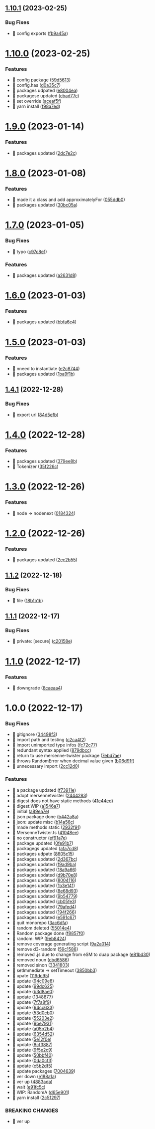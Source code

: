 ## [1.10.1](https://github.com/jamashita/steckdose/compare/v1.10.0...v1.10.1) (2023-02-25)


### Bug Fixes

* 🐛 config exports ([fb9a45a](https://github.com/jamashita/steckdose/commit/fb9a45a40e04e5f20ce3a231e5e596658199212f))

# [1.10.0](https://github.com/jamashita/steckdose/compare/v1.9.0...v1.10.0) (2023-02-25)


### Features

* 🎸 config package ([59d5613](https://github.com/jamashita/steckdose/commit/59d561367c2de30be73db5764fb2447f2c24be20))
* 🎸 config.has ([d0a35c7](https://github.com/jamashita/steckdose/commit/d0a35c7fba1a3862aadb02245eb71c80cfcb26d7))
* 🎸 packages udpated ([e8004ea](https://github.com/jamashita/steckdose/commit/e8004ea4487e0f92e8540120dfa8332916e9e1ac))
* 🎸 packagese updated ([cbad77c](https://github.com/jamashita/steckdose/commit/cbad77c8d52eb4096c543926b25ccdae58983562))
* 🎸 set override ([aceaf5f](https://github.com/jamashita/steckdose/commit/aceaf5f04a24a73c397a2f5ca03e59c51af3f2e7))
* 🎸 yarn install ([f98a7ed](https://github.com/jamashita/steckdose/commit/f98a7ed47c006007a3bb1a003e3399008236dfd2))

# [1.9.0](https://github.com/jamashita/steckdose/compare/v1.8.0...v1.9.0) (2023-01-14)


### Features

* 🎸 packages updated ([2dc7e2c](https://github.com/jamashita/steckdose/commit/2dc7e2c504d42433a9d202e7973d05c895d92ac7))

# [1.8.0](https://github.com/jamashita/steckdose/compare/v1.7.0...v1.8.0) (2023-01-08)


### Features

* 🎸 made it a class and add approximatelyFor ([055ddb0](https://github.com/jamashita/steckdose/commit/055ddb0ba5d716d2e2b8527afcb204f4c8ec791d))
* 🎸 packages updated ([30bc05a](https://github.com/jamashita/steckdose/commit/30bc05a3d9d698e7669c5091c633616f6256645c))

# [1.7.0](https://github.com/jamashita/steckdose/compare/v1.6.0...v1.7.0) (2023-01-05)


### Bug Fixes

* 🐛 typo ([c97c8e1](https://github.com/jamashita/steckdose/commit/c97c8e1eb88e37bc00f1884f103b44fd3d86c228))


### Features

* 🎸 packages updated ([a2631d8](https://github.com/jamashita/steckdose/commit/a2631d899015006a13599f3ac5ffe71e02762d9c))

# [1.6.0](https://github.com/jamashita/steckdose/compare/v1.5.0...v1.6.0) (2023-01-03)


### Features

* 🎸 packages updated ([bbfa6c4](https://github.com/jamashita/steckdose/commit/bbfa6c44ec3b79a036589086a1178689aa7920c2))

# [1.5.0](https://github.com/jamashita/steckdose/compare/v1.4.1...v1.5.0) (2023-01-03)


### Features

* 🎸 nneed  to instantiate ([e2c8744](https://github.com/jamashita/steckdose/commit/e2c874466031b70219fabb230c0f0423cdfabcde))
* 🎸 packages updated ([1ba9f1b](https://github.com/jamashita/steckdose/commit/1ba9f1b7aa26a8dbbd9939b4296b494571022341))

## [1.4.1](https://github.com/jamashita/steckdose/compare/v1.4.0...v1.4.1) (2022-12-28)


### Bug Fixes

* 🐛 export url ([84d5efb](https://github.com/jamashita/steckdose/commit/84d5efba03606eafc6c7938f0f562e7050a0c787))

# [1.4.0](https://github.com/jamashita/steckdose/compare/v1.3.0...v1.4.0) (2022-12-28)


### Features

* 🎸 packages updated ([379ee8b](https://github.com/jamashita/steckdose/commit/379ee8bc239e70fdf205260ae8a0969ec86a3440))
* 🎸 Tokenizer ([35f226c](https://github.com/jamashita/steckdose/commit/35f226c82891f1c045ecd8a6f4eb2a26a2c8f4a5))

# [1.3.0](https://github.com/jamashita/steckdose/compare/v1.2.0...v1.3.0) (2022-12-26)


### Features

* 🎸 node -> nodenext ([0184324](https://github.com/jamashita/steckdose/commit/0184324b0cfb32d47697a5f2330ce763cfccbcaa))

# [1.2.0](https://github.com/jamashita/steckdose/compare/v1.1.2...v1.2.0) (2022-12-26)


### Features

* 🎸 packages updated ([2ec2b55](https://github.com/jamashita/steckdose/commit/2ec2b55f77a751664e084914903ed65fb44c97c3))

## [1.1.2](https://github.com/jamashita/steckdose/compare/v1.1.1...v1.1.2) (2022-12-18)


### Bug Fixes

* 🐛 file ([18b1b1b](https://github.com/jamashita/steckdose/commit/18b1b1b1575377e42fdb669b0a5a25daa7022a92))

## [1.1.1](https://github.com/jamashita/steckdose/compare/v1.1.0...v1.1.1) (2022-12-17)


### Bug Fixes

* 🐛 private: [secure] ([c20158e](https://github.com/jamashita/steckdose/commit/c20158e8d7884237b4ce5adb58818dabca749f99))

# [1.1.0](https://github.com/jamashita/steckdose/compare/v1.0.0...v1.1.0) (2022-12-17)


### Features

* 🎸 downgrade ([8caeaa4](https://github.com/jamashita/steckdose/commit/8caeaa45338ac0ad24dcfa0d9fca32e842be5a41))

# 1.0.0 (2022-12-17)


### Bug Fixes

* 🐛 gitignore ([34498f3](https://github.com/jamashita/steckdose/commit/34498f3bb4fdbe5b4780501bb09abbe064a7019f))
* 🐛 import path and testing ([c2ca4f2](https://github.com/jamashita/steckdose/commit/c2ca4f26976f9ed20b5ade20f36cec33be0b96a4))
* 🐛 import unimported type infos ([fc72c77](https://github.com/jamashita/steckdose/commit/fc72c77f22fdb7fb31f85e44f71026d2537f4aa2))
* 🐛 redundant syntax applied ([879dbcc](https://github.com/jamashita/steckdose/commit/879dbccdd19dfee4f14d2f5a97f73c65de9a6b01))
* 🐛 return to use mersenne-twister package ([7ebd7ae](https://github.com/jamashita/steckdose/commit/7ebd7ae88a86c2998978b422db60e958fc006c1b))
* 🐛 throws RandomError when decimal value given ([b06d91f](https://github.com/jamashita/steckdose/commit/b06d91f47177da11daaa00621a5c0fd3eeca4869))
* 🐛 unnecessary import ([2cc12d0](https://github.com/jamashita/steckdose/commit/2cc12d0753b885e54d68a5def5301ed3e2961108))


### Features

* 🎸 a package updated ([f73911e](https://github.com/jamashita/steckdose/commit/f73911e6d02892f67ee521d71e9a5a0a9aac02e3))
* 🎸 adopt mersennetwister ([2444283](https://github.com/jamashita/steckdose/commit/244428367d3fde125cf9be0aa1b6a2c21730a2a9))
* 🎸 digest does not have static methods ([41c44ed](https://github.com/jamashita/steckdose/commit/41c44edf198dbb856b8903f65c8a4ba7a89492b9))
* 🎸 digest:WIP ([a1546a7](https://github.com/jamashita/steckdose/commit/a1546a7a63259b8a036fbedc8ef9a6b8228e6d60))
* 🎸 initial ([a89ea7e](https://github.com/jamashita/steckdose/commit/a89ea7e5249e69211c5219ffb69d22efedd34d5b))
* 🎸 json package done ([b442a8a](https://github.com/jamashita/steckdose/commit/b442a8a7b0ac72b25cff85bc1e727e0df078afa1))
* 🎸 json: update misc ([b14a56c](https://github.com/jamashita/steckdose/commit/b14a56c5331ab3f3f3261c72f0a57ee269a21834))
* 🎸 made methods static ([2932f91](https://github.com/jamashita/steckdose/commit/2932f91399cd5a8d258a31645db71002bd5167dd))
* 🎸 MersenneTwister.ts ([41048ee](https://github.com/jamashita/steckdose/commit/41048ee3c7df1ada714f82c36496b69b85504ad9))
* 🎸 no constructor ([ef91a7e](https://github.com/jamashita/steckdose/commit/ef91a7e9cb2dd99045ac36f53c0df581fe0687bb))
* 🎸 package updated ([0fe91b7](https://github.com/jamashita/steckdose/commit/0fe91b7ba42a870832182a760d2260dd633424d5))
* 🎸 packagegs updated ([afa7cd8](https://github.com/jamashita/steckdose/commit/afa7cd8c0ec880ee62756383d3414ff3c38562db))
* 🎸 packages udpate ([8605c15](https://github.com/jamashita/steckdose/commit/8605c1571f7e271dc78321dc94458b24fb026fd8))
* 🎸 packages updated ([2d367bc](https://github.com/jamashita/steckdose/commit/2d367bc039acc100d5f21a80b47eedfac684d4b6))
* 🎸 packages updated ([f9ad9ba](https://github.com/jamashita/steckdose/commit/f9ad9ba5b7f719c2836d001d1cb65323fea7c13d))
* 🎸 packages updated ([18a9a66](https://github.com/jamashita/steckdose/commit/18a9a667f4d6eed52a7dacd88aca64e9d6f1e6cd))
* 🎸 packages updated ([d9b70e8](https://github.com/jamashita/steckdose/commit/d9b70e83a59d2b86ae8824bcbfb8fee05f3824a5))
* 🎸 packages updated ([8004116](https://github.com/jamashita/steckdose/commit/80041163c8cb37a7355fbb0ded1b2c01a475c8d5))
* 🎸 packages updated ([1b3e141](https://github.com/jamashita/steckdose/commit/1b3e141f312f8c1b6fed5f42c6bc633d5c66ce70))
* 🎸 packages updated ([8e68d93](https://github.com/jamashita/steckdose/commit/8e68d935c7f6390e84a3b5585645a211e2b6026a))
* 🎸 packages updated ([9b54779](https://github.com/jamashita/steckdose/commit/9b547792f530eb4e0da9685f9cc365a7ae07c1cc))
* 🎸 packages updated ([cb05fe3](https://github.com/jamashita/steckdose/commit/cb05fe3a5f3207521f7bd41b175dcd9cd197e997))
* 🎸 packages updated ([79afed4](https://github.com/jamashita/steckdose/commit/79afed486d7bdd1d656f8d1e51f4af87a394a7ab))
* 🎸 packages updated ([194f266](https://github.com/jamashita/steckdose/commit/194f266c22626eca85c35b54adbce5e2f0383b8c))
* 🎸 packages updated ([e591c67](https://github.com/jamashita/steckdose/commit/e591c675bd1841334c2c80dc4940876411614aa0))
* 🎸 quit monorepo ([3ac6dfa](https://github.com/jamashita/steckdose/commit/3ac6dfae3f077823c5c912aa58bd34e7b8ec69e3))
* 🎸 random deleted ([55014e4](https://github.com/jamashita/steckdose/commit/55014e41ee6fd31cd14b2b88e0c322560b6fe18e))
* 🎸 Random package done ([f8857f0](https://github.com/jamashita/steckdose/commit/f8857f0e7b26db38a2061e5c21b4b76705544870))
* 🎸 random: WIP ([9eb8424](https://github.com/jamashita/steckdose/commit/9eb84240cd42ae839276cec5f8475dea07b44f2f))
* 🎸 remove coverage generating script ([9a2a014](https://github.com/jamashita/steckdose/commit/9a2a01442292078fcb5c778c7b4e1294eb588cfa))
* 🎸 remove d3-random ([59c1588](https://github.com/jamashita/steckdose/commit/59c1588a22d1eb3bcef6894e761410a1e5992b89))
* 🎸 removed .js due to change from eSM to duap package ([e81bd30](https://github.com/jamashita/steckdose/commit/e81bd3072f8c16fbccd49125347c98fd8b971250))
* 🎸 removed noun ([cbd6586](https://github.com/jamashita/steckdose/commit/cbd6586699b97cbbe77b01bdfc3b9811b1b01059))
* 🎸 removed sinon ([3341803](https://github.com/jamashita/steckdose/commit/3341803404dd06521173021f4b9def84b3b5321f))
* 🎸 setImmediate -> setTimeout ([3850bb3](https://github.com/jamashita/steckdose/commit/3850bb391b850915dc3d6d75fa73cadf04d96e4d))
* 🎸 upate ([119dc95](https://github.com/jamashita/steckdose/commit/119dc95a7bd8b757fff46eb9dcb0f4cba810adfe))
* 🎸 update ([94c09e8](https://github.com/jamashita/steckdose/commit/94c09e8e0b5fe16a689e2366737eaea8a6726243))
* 🎸 update ([99dc625](https://github.com/jamashita/steckdose/commit/99dc625bad1e2cc6ea44b001e88c5096626f5abd))
* 🎸 update ([b3d8ae0](https://github.com/jamashita/steckdose/commit/b3d8ae0a8cd40ba7cb55a7036a0c6b66272045b5))
* 🎸 update ([1348877](https://github.com/jamashita/steckdose/commit/13488773f0256796e322f9eab7d49d4c9ec9e503))
* 🎸 update ([7f7a8f9](https://github.com/jamashita/steckdose/commit/7f7a8f9d6f6e5525db2269ff1db7fd27111ccae6))
* 🎸 update ([64cc633](https://github.com/jamashita/steckdose/commit/64cc6332493316786f44d01064f06e76737c522d))
* 🎸 update ([53d0cb0](https://github.com/jamashita/steckdose/commit/53d0cb0bc2ccc914f2247d6ac01440c6c03ed2bc))
* 🎸 update ([55203e2](https://github.com/jamashita/steckdose/commit/55203e259e059ec8bc0abcf6878926368b95e6de))
* 🎸 update ([9be7931](https://github.com/jamashita/steckdose/commit/9be7931a82f0fb147f929b8dc93f0897eb2e23a7))
* 🎸 update ([a05b2b4](https://github.com/jamashita/steckdose/commit/a05b2b4d06cfb9ea7846544e823b471c36d77125))
* 🎸 update ([6354d52](https://github.com/jamashita/steckdose/commit/6354d52f09727e4819597304afd684995034915d))
* 🎸 update ([5e12f0e](https://github.com/jamashita/steckdose/commit/5e12f0e637e30eba026427b85b9c32cdc8f9ed9f))
* 🎸 update ([8cf3887](https://github.com/jamashita/steckdose/commit/8cf388705aa45b104e218807c7f2249318e58260))
* 🎸 update ([9f5e2c9](https://github.com/jamashita/steckdose/commit/9f5e2c9ea14e2174f401e1fde3f84776b86e34dd))
* 🎸 update ([50bbf40](https://github.com/jamashita/steckdose/commit/50bbf40024486ab571a57159c7d9f28f762eb10d))
* 🎸 update ([0da0cf3](https://github.com/jamashita/steckdose/commit/0da0cf3366237af9362f210b72137a3a72f49701))
* 🎸 update ([c5b2df5](https://github.com/jamashita/steckdose/commit/c5b2df5cca605f1893f68a6a0440ba655ec5bb55))
* 🎸 update packages ([7004639](https://github.com/jamashita/steckdose/commit/7004639c2c67c868b75422e4cf9b96962b9415cd))
* 🎸 ver down ([e188a1a](https://github.com/jamashita/steckdose/commit/e188a1a7cb1ec23fbe8e6bf153f1fea4d9cb7232))
* 🎸 ver up ([4883ada](https://github.com/jamashita/steckdose/commit/4883adaea910d319747a8440a43b124af31ae736))
* 🎸 wait ([e91fc5c](https://github.com/jamashita/steckdose/commit/e91fc5caa333327a63797b484ae139422dc000f5))
* 🎸 WIP: RandomA ([d65e901](https://github.com/jamashita/steckdose/commit/d65e901ffd5f8b6705da827727ef649bcb884726))
* 🎸 yarn install ([2c51297](https://github.com/jamashita/steckdose/commit/2c5129756be30f86a59a7e1ba9b898ed25a39371))


### BREAKING CHANGES

* 🧨 ver up
